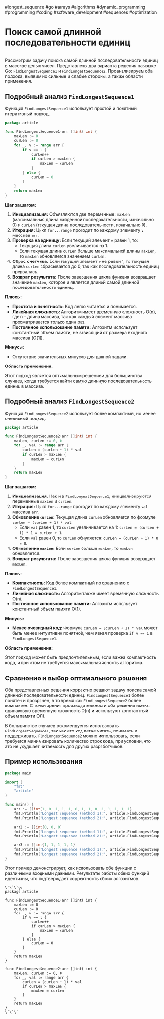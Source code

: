 #longest_sequence #go #arrays #algorithms #dynamic_programming #programming #coding #software_development #sequences #optimization

# Поиск самой длинной последовательности единиц

```table-of-contents
```

Рассмотрим задачу поиска самой длинной последовательности единиц в массиве целых чисел. Представлены два варианта решения на языке Go: `FindLongestSequence1` и `FindLongestSequence2`. Проанализируем оба подхода, выявим их сильные и слабые стороны, а также области применения.

## Подробный анализ `FindLongestSequence1`

Функция `FindLongestSequence1` использует простой и понятный итеративный подход.

```go
package article

func FindLongestSequence1(arr []int) int {
	maxLen := 0
	curLen := 0
	for _, v := range arr {
		if v == 1 {
			curLen++
			if curLen > maxLen {
				maxLen = curLen
			}
		} else {
			curLen = 0
		}
	}
	return maxLen
}
```

**Шаг за шагом:**

1.  **Инициализация:** Объявляются две переменные: `maxLen` (максимальная длина найденной последовательности, изначально 0) и `curLen` (текущая длина последовательности, изначально 0).
2.  **Итерация:** Цикл `for...range` проходит по каждому элементу `v` массива `arr`.
3.  **Проверка на единицу:** Если текущий элемент `v` равен 1, то:
    *   Текущая длина `curLen` увеличивается на 1.
    *   Если текущая длина `curLen` больше максимальной длины `maxLen`, то `maxLen` обновляется значением `curLen`.
4.  **Сброс счетчика:** Если текущий элемент `v` не равен 1, то текущая длина `curLen` сбрасывается до 0, так как последовательность единиц прервалась.
5.  **Возврат результата:** После завершения цикла функция возвращает значение `maxLen`, которое и является длиной самой длинной последовательности единиц.

**Плюсы:**

*   **Простота и понятность:** Код легко читается и понимается.
*   **Линейная сложность:** Алгоритм имеет временную сложность O(n), где n - длина массива, так как каждый элемент массива просматривается только один раз.
*   **Постоянное использование памяти:** Алгоритм использует константный объем памяти, не зависящий от размера входного массива (O(1)).

**Минусы:**

*   Отсутствие значительных минусов для данной задачи.

**Область применения:**

Этот подход является оптимальным решением для большинства случаев, когда требуется найти самую длинную последовательность единиц в массиве.

## Подробный анализ `FindLongestSequence2`

Функция `FindLongestSequence2` использует более компактный, но менее очевидный подход.

```go
package article

func FindLongestSequence2(arr []int) int {
	maxLen, curLen := 0, 0
	for _, val := range arr {
		curLen = (curLen + 1) * val
		if curLen > maxLen {
			maxLen = curLen
		}
	}
	return maxLen
}
```

**Шаг за шагом:**

1.  **Инициализация:**  Как и в `FindLongestSequence1`, инициализируются переменные `maxLen` и `curLen`.
2.  **Итерация:**  Цикл `for...range` проходит по каждому элементу `val` массива `arr`.
3.  **Обновление `curLen`:**  Текущая длина `curLen` обновляется по формуле `curLen = (curLen + 1) * val`.
    *   Если `val` равен 1, то `curLen` увеличивается на 1: `curLen = (curLen + 1) * 1 = curLen + 1`.
    *   Если `val` равен 0, то `curLen` обнуляется: `curLen = (curLen + 1) * 0 = 0`.
4.  **Обновление `maxLen`:**  Если `curLen` больше `maxLen`, то `maxLen` обновляется.
5. **Возврат результата:**  После завершения цикла функция возвращает `maxLen`.

**Плюсы:**

*   **Компактность:** Код более компактный по сравнению с `FindLongestSequence1`.
*   **Линейная сложность:**  Алгоритм также имеет временную сложность O(n).
*   **Постоянное использование памяти:** Алгоритм использует константный объем памяти O(1).

**Минусы:**

*   **Менее очевидный код:** Формула `curLen = (curLen + 1) * val` может быть менее интуитивно понятной, чем явная проверка `if v == 1` в `FindLongestSequence1`.

**Область применения:**

Этот подход может быть предпочтительным, если важна компактность кода, и при этом не требуется максимальная ясность алгоритма.

## Сравнение и выбор оптимального решения

Оба представленных решения корректно решают задачу поиска самой длинной последовательности единиц.  `FindLongestSequence1` более понятен и прозрачен, в то время как `FindLongestSequence2` более компактен.  С точки зрения производительности оба решения имеют одинаковую временную сложность O(n) и используют константный объем памяти O(1).

В большинстве случаев рекомендуется использовать `FindLongestSequence1`, так как его код легче читать, понимать и поддерживать. `FindLongestSequence2` можно использовать, если требуется минимизировать количество строк кода, при условии, что это не ухудшает читаемость для других разработчиков.

## Пример использования

```go
package main

import (
	"fmt"
	"article"
)

func main() {
	arr := []int{1, 0, 1, 1, 1, 0, 1, 1, 0, 0, 1, 1, 1, 1}
	fmt.Println("Longest sequence (method 1):", article.FindLongestSequence1(arr)) // Вывод: Longest sequence (method 1): 4
	fmt.Println("Longest sequence (method 2):", article.FindLongestSequence2(arr)) // Вывод: Longest sequence (method 2): 4

    arr2 := []int{0, 0, 0}
    fmt.Println("Longest sequence (method 1):", article.FindLongestSequence1(arr2)) // Вывод: Longest sequence (method 1): 0
    fmt.Println("Longest sequence (method 2):", article.FindLongestSequence2(arr2)) // Вывод: Longest sequence (method 2): 0

    arr3 := []int{1, 1, 1, 1, 1}
    fmt.Println("Longest sequence (method 1):", article.FindLongestSequence1(arr3)) // Вывод: Longest sequence (method 1): 5
    fmt.Println("Longest sequence (method 2):", article.FindLongestSequence2(arr3)) // Вывод: Longest sequence (method 2): 5
}

```

Этот пример демонстрирует, как использовать обе функции с различными входными данными.  Результаты работы обеих функций идентичны, что подтверждает корректность обоих алгоритмов.

```old
\`\`\`go
package article

func FindLongestSequence1(arr []int) int {
	maxLen := 0
	curLen := 0
	for _, v := range arr {
		if v == 1 {
			curLen++
			if curLen > maxLen {
				maxLen = curLen
			}
		} else {
			curLen = 0
		}
	}
	return maxLen
}

func FindLongestSequence2(arr []int) int {
	maxLen, curLen := 0, 0
	for _, val := range arr {
		curLen = (curLen + 1) * val
		if curLen > maxLen {
			maxLen = curLen
		}
	}
	return maxLen
}
\`\`\`
```